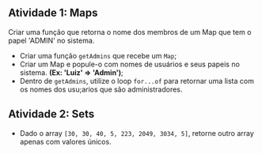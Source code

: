 ## Atividade 1: Maps
   Criar uma função que retorna o nome dos membros de um Map que tem o papel 'ADMIN' no sistema.
   - Criar uma função `getAdmins` que recebe um `Map`;
   - Criar um Map e popule-o com nomes de usuários e seus papeis no sistema. <b>(Ex: 'Luiz' => 'Admin')</b>;
   - Dentro de `getAdmins`, utilize o loop `for...of` para retornar uma lista com os nomes dos usu;arios que são administradores.

## Atividade 2: Sets
   - Dado o array `[30, 30, 40, 5, 223, 2049, 3034, 5]`, retorne outro array apenas com valores únicos.